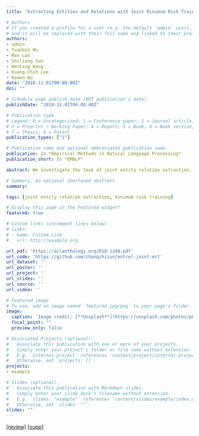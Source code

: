 ```yaml
---
title: "Extracting Entities and Relations with Joint Minimum Risk Training"

# Authors
# If you created a profile for a user (e.g. the default `admin` user), write the username (folder name) here 
# and it will be replaced with their full name and linked to their profile.
authors:
- admin
- Yuanbin Wu
- Man Lan
- Shiliang Sun
- Wenting Wang
- Kuang-Chih Lee
- Kewen Wu
date: "2018-11-01T00:00:00Z"
doi: ""

# Schedule page publish date (NOT publication's date).
publishDate: "2018-11-01T00:00:00Z"

# Publication type.
# Legend: 0 = Uncategorized; 1 = Conference paper; 2 = Journal article;
# 3 = Preprint / Working Paper; 4 = Report; 5 = Book; 6 = Book section;
# 7 = Thesis; 8 = Patent
publication_types: ["1"]

# Publication name and optional abbreviated publication name.
publication: In *Empirical Methods in Natural Language Processing*
publication_short: In *EMNLP*

abstract: We investigate the task of joint entity relation extraction. Unlike prior efforts, we propose a new lightweight joint learning paradigm based on minimum risk training (MRT). Specifically, our algorithm optimizes a global loss function which is flexible and effective to explore interactions between the entity model and the relation model. We implement a strong and simple neural network where the MRT is executed. Experiment results on the benchmark ACE05 and NYT datasets show that our model is able to achieve state-of-the-art joint extraction performances.

# Summary. An optional shortened abstract.
summary: 

tags: [joint entity relation extraction, minimum risk training]

# Display this page in the Featured widget?
featured: true

# Custom links (uncomment lines below)
# links:
# - name: Custom Link
#   url: http://example.org

url_pdf: 'https://aclanthology.org/D18-1249.pdf'
url_code: 'https://github.com/changzhisun/entrel-joint-mrt'
url_dataset: ''
url_poster: ''
url_project: ''
url_slides: ''
url_source: ''
url_video: ''

# Featured image
# To use, add an image named `featured.jpg/png` to your page's folder. 
image:
  caption: 'Image credit: [**Unsplash**](https://unsplash.com/photos/pLCdAaMFLTE)'
  focal_point: ""
  preview_only: false

# Associated Projects (optional).
#   Associate this publication with one or more of your projects.
#   Simply enter your project's folder or file name without extension.
#   E.g. `internal-project` references `content/project/internal-project/index.md`.
#   Otherwise, set `projects: []`.
projects:
- example

# Slides (optional).
#   Associate this publication with Markdown slides.
#   Simply enter your slide deck's filename without extension.
#   E.g. `slides: "example"` references `content/slides/example/index.md`.
#   Otherwise, set `slides: ""`.
slides: ""
---
```


<!-- {{% callout note %}} -->
<!-- Click the *Cite* button above to demo the feature to enable visitors to import publication metadata into their reference management software. -->
<!-- {{% /callout %}} -->

<!-- {{% callout note %}} -->
<!-- Create your slides in Markdown - click the *Slides* button to check out the example. -->
<!-- {{% /callout %}} -->

[\[review\]](./review.txt)
[\[supp\]](./mrt-joint-entrel-sup.pdf)

<!-- Supplementary notes can be added here, including [code, math, and images](https://wowchemy.com/docs/writing-markdown-latex/). -->
